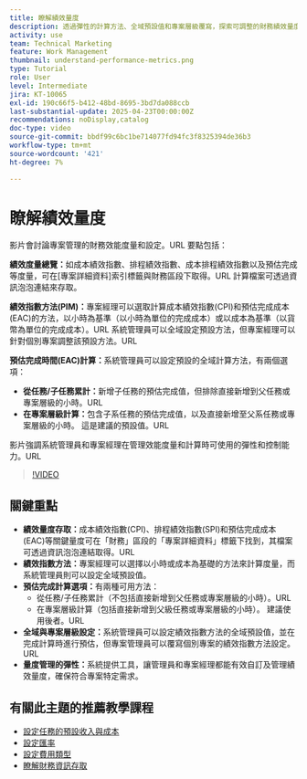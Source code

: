 ```yaml
---
title: 瞭解績效量度
description: 透過彈性的計算方法、全域預設值和專案層級覆寫，探索可調整的財務績效量度，讓管理員和專案經理能夠有效地根據專案需求量身打造財務量度。
activity: use
team: Technical Marketing
feature: Work Management
thumbnail: understand-performance-metrics.png
type: Tutorial
role: User
level: Intermediate
jira: KT-10065
exl-id: 190c66f5-b412-48bd-8695-3bd7da088ccb
last-substantial-update: 2025-04-23T00:00:00Z
recommendations: noDisplay,catalog
doc-type: video
source-git-commit: bbdf99c6bc1be714077fd94fc3f8325394de36b3
workflow-type: tm+mt
source-wordcount: '421'
ht-degree: 7%

---
```


# 瞭解績效量度

影片會討論專案管理的財務效能度量和設定。&#x200B;URL 要點包括：

**績效度量總覽：**&#x200B;如成本績效指數、排程績效指數、成本排程績效指數以及預估完成等度量，可在[專案詳細資料]索引標籤與財務區段下取得。&#x200B;URL 計算檔案可透過資訊泡泡連結來存取。

**績效指數方法(PIM)：**&#x200B;專案經理可以選取計算成本績效指數(CPI)和預估完成成本(EAC)的方法，以小時為基準（以小時為單位的完成成本）或以成本為基準（以貨幣為單位的完成成本）。&#x200B;URL 系統管理員可以全域設定預設方法，但專案經理可以針對個別專案調整該預設方法。&#x200B;URL

**預估完成時間(EAC)計算：**&#x200B;系統管理員可以設定預設的全域計算方法，有兩個選項：
* **從任務/子任務累計：**&#x200B;新增子任務的預估完成值，但排除直接新增到父任務或專案層級的小時。&#x200B;URL
* **在專案層級計算：**&#x200B;包含子系任務的預估完成值，以及直接新增至父系任務或專案層級的小時。 這是建議的預設值。&#x200B;URL

影片強調系統管理員和專案經理在管理效能度量和計算時可使用的彈性和控制能力。&#x200B;URL

>[!VIDEO](https://video.tv.adobe.com/v/3457682/?quality=12&learn=on&enablevpops=1)

## 關鍵重點


* **績效量度存取：**&#x200B;成本績效指數(CPI)、排程績效指數(SPI)和預估完成成本(EAC)等關鍵量度可在「財務」區段的「專案詳細資料」標籤下找到，其檔案可透過資訊泡泡連結取得。&#x200B;URL
* **績效指數方法：**&#x200B;專案經理可以選擇以小時或成本為基礎的方法來計算度量，而系統管理員則可以設定全域預設值。
* **預估完成計算選項：**&#x200B;有兩種可用方法：
   * 從任務/子任務累計（不包括直接新增到父任務或專案層級的小時）。&#x200B;URL
   * 在專案層級計算（包括直接新增到父級任務或專案層級的小時）。 建議使用後者。&#x200B;URL
* **全域與專案層級設定：**&#x200B;系統管理員可以設定績效指數方法的全域預設值，並在完成計算時進行預估，但專案管理員可以覆寫個別專案的績效指數方法設定。&#x200B;URL
* **量度管理的彈性：**&#x200B;系統提供工具，讓管理員和專案經理都能有效自訂及管理績效量度，確保符合專案特定需求。

## 有關此主題的推薦教學課程

<!--* * [Understand performance metrics](/help/manage-work/project-finances/understand-performance-metrics.md)-->
* [設定任務的預設收入與成本](/help/manage-work/project-finances/set-up-task-revenue-and-cost-defaults.md)
* [設定匯率](/help/manage-work/project-finances/set-up-exchange-rates.md)
* [設定費用類型](/help/manage-work/project-finances/set-up-expense-types.md)
* [瞭解財務資訊存取](/help/manage-work/project-finances/understand-financial-access.md)
